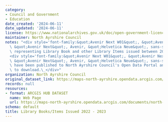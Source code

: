 ```yaml
---
category:
- Council and Government
- Education
date_created: '2024-06-11'
date_updated: '2024-06-11'
license: https://www.nationalarchives.gov.uk/doc/open-government-licence/version/3/
maintainer: North Ayrshire Council
notes: "<div style='font-family:&quot;Avenir Next W01&quot;, &quot;Avenir Next W00&quot;,\
  \ &quot;Avenir Next&quot;, Avenir, &quot;Helvetica Neue&quot;, sans-serif; font-size:16px;'>Statistics\
  \ representing Library Book and other Library Items issued between 2022 and 2023.</div>\n\
  <div style='font-family:&quot;Avenir Next W01&quot;, &quot;Avenir Next W00&quot;,\
  \ &quot;Avenir Next&quot;, Avenir, &quot;Helvetica Neue&quot;, sans-serif; font-size:16px;'>These\
  \ have been published to North Ayrshire Council's Open Data Portal and are available\
  \ to download.\_</div>"
organization: North Ayrshire Council
original_dataset_link: https://maps-north-ayrshire.opendata.arcgis.com/documents/north-ayrshire::library-books-items-issued-2022-2023
records: null
resources:
- format: ARCGIS HUB DATASET
  name: Web Page
  url: https://maps-north-ayrshire.opendata.arcgis.com/documents/north-ayrshire::library-books-items-issued-2022-2023
schema: default
title: Library Books/Items Issued 2022 - 2023
---
```

